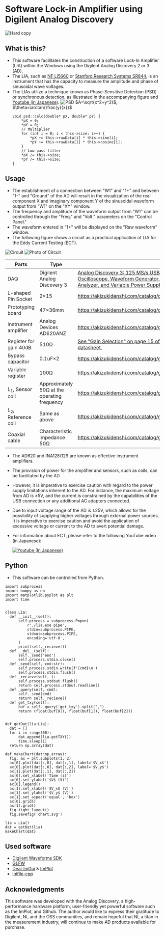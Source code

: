 # Software Lock-in Amplifier using Digilent Analog Discovery
  ![Hard copy](./docs/images/HardCopy.png)
## What is this?
  - This software facilitates the construction of a software Lock-In Amplifier (LIA) within the Windows using the Digilent Analog Discovery 2 or 3 (AD).
  - The LIA, such as [NF LI5660](https://www.nfcorp.co.jp/english/pro/mi/loc/loc/index.html) or [Stanford Research Systems SR844](https://thinksrs.com/products/sr844.html), is an instrument that has the capacity to measure the amplitude and phase of sinusoidal wave voltages.
  - The LIAs utilize a technique known as Phase-Sensitive Detection (PSD) or synchronous detection, as illustrated in the accompanying figure and [Youtube (in Japanese)](https://www.youtube.com/watch?v=pHyuB1YW4qY).
  ![PSD](./docs/images/PSD.png)
    $A=\sqrt{x^2+y^2}$, $\theta=\arctan{\frac{y}{x}}$
    ```
    void psd::calc(double* pX, double* pY) {
        *pX = 0;
        *pY = 0;
        // Multiplier
        for (int i = 0; i < this->size; i++) {
            *pX += this->rawData[i] * this->sine[i];
            *pY += this->rawData[i] * this->cosine[i];
        }
        // Low pass filter
        *pX /= this->size;
        *pY /= this->size;
    }
    ```
## Usage
  - The establishment of a connection between "W1" and "1+" and between "1-" and "Ground" of the AD will result in the visualization of the real component X and imaginary component Y of the sinusoidal waveform output from "W1" on the "XY" window.
  - The frequency and amplitude of the waveform output from "W1" can be controlled through the "Freq." and "Volt." parameters on the "Control Panel."
  - The waveform entered in "1+" will be displayed on the "Raw waveform" window.
  - The following figure shows a circuit as a practical application of LIA for the Eddy Current Testing (ECT).
  
  ![Circuit](./docs/images/Circuit.svg)
  ![Photo of Circuit](./docs/images/PhotoOfCircuit.jpg)

  | Parts | Type |  |
  | ---- | ---- | ---- |
  | DAQ | Digilent Analog Discovery 3 | [Analog Discovery 3: 125 MS/s USB Oscilloscope, Waveform Generator, Logic Analyzer, and Variable Power Supply](https://digilent.com/reference/test-and-measurement/analog-discovery-3/start) |
  | L-shaped Pin Socket | 2×15 | https://akizukidenshi.com/catalog/g/g113419/ |
  | Prototyping board |  47×36mm  | https://akizukidenshi.com/catalog/g/g111960/ |
  | Instrument amplifier | Analog Devices AD620ANZ | https://akizukidenshi.com/catalog/g/g113693/ |
  | Register for gain 40dB | 510Ω | [See "Gain Selection" on page 15 of the AD620 datasheet.](https://www.analog.com/media/en/technical-documentation/data-sheets/AD620.pdf) |
  | Bypass capacitor | 0.1uF×2 | https://akizukidenshi.com/catalog/g/g110149/ |
  | Variable register | 100Ω | https://akizukidenshi.com/catalog/g/g117821/ |
  | $L_1$, Sensor coil| Approximately 50Ω at the operating frequency | https://akizukidenshi.com/catalog/g/g116967/ |
  | $L_2$, Reference coil | Same as above | https://akizukidenshi.com/catalog/g/g116967/ |
  | Coaxial cable | Characteristic impedance 50Ω | https://akizukidenshi.com/catalog/g/g116943/|
  
  - The AD620 and INA128/129 are known as effective instrument amplifiers.
  - The provision of power for the amplifier and sensors, such as coils, can be facilitated by the AD.
  - However, it is imperative to exercise caution with regard to the power supply limitations inherent to the AD. For instance, the maximum voltage from AD is ±5V, and the current is constrained by the capabilities of the USB connection or any additional AC adapters connected.
  - Due to input voltage range of the AD is ±25V, which allows for the possibility of supplying higher voltages through external power sources. It is imperative to exercise caution and avoid the application of excessive voltage or current to the AD to avert potential damage.
  - For information about ECT, please refer to the following YouTube video (in Japanese):

    [![Youtube (In Japanese)](./docs/images/ECT.jpg)](https://www.youtube.com/watch?v=P5mSKKPTCwQ)
## Python
  - This software can be controlled from Python.
  ```
  import subprocess
  import numpy as np
  import matplotlib.pyplot as plt
  import time


  class Lia:
    def __init__(self):
        self.process = subprocess.Popen(
            r'./lia.exe pipe',
            stdin=subprocess.PIPE,
            stdout=subprocess.PIPE,
            encoding='utf-8',
        )
        print(self._recieve())
    def __del__(self):
        self._send('end')
        self.process.stdin.close()
    def _send(self, cmd:str):
        self.process.stdin.write(f'{cmd}\n')
        self.process.stdin.flush()
    def _recieve(self, ):
        self.process.stdout.flush()
        return self.process.stdout.readline()
    def _query(self, cmd):
        self._send(cmd)
        return self._recieve()
    def get_txy(self):
        buf = self._query('get_txy').split(",")
        return (float(buf[0]), float(buf[1]), float(buf[2]))


  def getDat(lia:Lia):
    dat = []
    for i in range(60):
        dat.append(lia.getTXY())
        time.sleep(1)
    return np.array(dat)

  def makeChart(dat:np.array):
    fig, ax = plt.subplots(1, 2)
    ax[0].plot(dat[:,0], dat[:,1], label='$V_x$')
    ax[0].plot(dat[:,0], dat[:,2], label='$V_y$')
    ax[1].plot(dat[:,1], dat[:,2])
    ax[0].set_xlabel('Time (s)')
    ax[0].set_ylabel('$V$ (V)')
    ax[0].legend()
    ax[1].set_xlabel('$V_x$ (V)')
    ax[1].set_ylabel('$V_y$ (V)')
    ax[1].set_aspect('equal', 'box')
    ax[0].grid()
    ax[1].grid()
    fig.tight_layout()
    fig.savefig('chart.svg')

  lia = Lia()
  dat = getDat(lia)
  makeChart(dat)
  ```
## Used software
  - [Digilent Waveforms SDK](https://digilent.com/reference/software/waveforms/waveforms-sdk/reference-manual)
  - [GLFW](https://www.glfw.org/)
  - [Dear ImGui](https://github.com/ocornut/imgui) & [ImPlot](https://github.com/epezent/implot)
  - [inifile-cpp](https://github.com/Rookfighter/inifile-cpp)
## Acknowledgments
  This software was developed with the Analog Discovery, a high-performance hardware platform, user-friendly yet powerful software such as the ImPlot, and Github. The author would like to express their gratitude to Digilent, NI, and the OSS communities, and remain hopeful that NI, a titan in the measurement industry, will continue to make AD products available for purchase.
